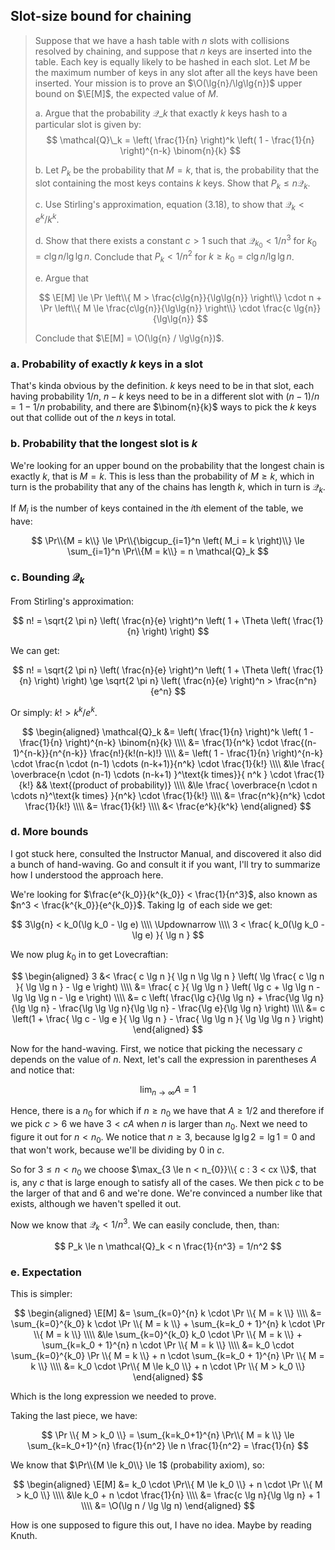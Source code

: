 ## Slot-size bound for chaining

> Suppose that we have a hash table with $n$ slots with collisions resolved by
> chaining, and suppose that $n$ keys are inserted into the table. Each key is
> equally likely to be hashed in each slot. Let $M$ be the maximum number of
> keys in any slot after all the keys have been inserted. Your mission is to
> prove an $\O(\lg{n}/\lg\lg{n})$ upper bound on $\E[M]$, the expected value of
> $M$.
>
> a. Argue that the probability $\mathcal{Q}\_k$ that exactly $k$ keys hash to a
>    particular slot is given by:
>    $$ \mathcal{Q}\_k = \left( \frac{1}{n} \right)^k \left( 1 - \frac{1}{n} \right)^{n-k} \binom{n}{k} $$
>
> b. Let $P_k$ be the probability that $M = k$, that is, the probability that
>    the slot containing the most keys contains $k$ keys. Show that $P_k \le
>    n\mathcal{Q}_k$.
>
> c. Use Stirling's approximation, equation (3.18), to show that $\mathcal{Q}_k
>    < e^k / k^k$.
>
> d. Show that there exists a constant $c > 1$ such that $\mathcal{Q}_{k_0} < 1
>    / n^3$ for $k_0 = c \lg{n} / \lg\lg{n}$. Conclude that $P_k < 1/n^2$ for $k
>    \ge k_0 = c \lg{n} / \lg\lg{n}$.
>
> e. Argue that
>
> $$
>      \E[M] \le \Pr \left\\{ M > \frac{c\lg{n}}{\lg\lg{n}} \right\\} \cdot n +
>                \Pr \left\\{ M \le \frac{c\lg{n}}{\lg\lg{n}} \right\\} \cdot
>                \frac{c \lg{n}}{\lg\lg{n}}
> $$
>
> Conclude that $\E[M] = \O(\lg{n} / \lg\lg{n})$.

### a. Probability of exactly $k$ keys in a slot

That's kinda obvious by the definition. $k$ keys need to be in that slot, each
having probability $1/n$, $n-k$ keys need to be in a different slot with
$(n-1)/n = 1 - 1/n$ probability, and there are $\binom{n}{k}$ ways to pick the
$k$ keys out that collide out of the $n$ keys in total.

### b. Probability that the longest slot is $k$

We're looking for an upper bound on the probability that the longest chain is
exactly $k$, that is $M = k$. This is less than the probability of $M \ge k$,
which in turn is the probability that any of the chains has length $k$, which in
turn is $\mathcal{Q}_k$.

If $M_i$ is the number of keys contained in the $i$th element of the table, we
have:

$$
  \Pr\\{M = k\\} \le \Pr\\{\bigcup_{i=1}^n \left( M_i = k \right)\\} \le
  \sum_{i=1}^n \Pr\\{M = k\\} = n \mathcal{Q}_k
$$

### c. Bounding $\mathcal{Q}_k$

From Stirling's approximation:

$$ n! = \sqrt{2 \pi n} \left( \frac{n}{e} \right)^n \left( 1 + \Theta \left(
\frac{1}{n} \right) \right) $$

We can get:

$$
    n! = \sqrt{2 \pi n} \left( \frac{n}{e} \right)^n \left( 1 + \Theta \left( \frac{1}{n} \right) \right)
       \ge \sqrt{2 \pi n} \left( \frac{n}{e} \right)^n
       > \frac{n^n}{e^n}
$$

Or simply: $k! > k^k / e^k$.

$$
    \begin{aligned}
      \mathcal{Q}_k &= \left( \frac{1}{n} \right)^k \left( 1 - \frac{1}{n} \right)^{n-k} \binom{n}{k} \\\\
                    &= \frac{1}{n^k} \cdot \frac{(n-1)^{n-k}}{n^{n-k}} \frac{n!}{k!(n-k)!} \\\\
                    &= \left( 1 - \frac{1}{n} \right)^{n-k} \cdot \frac{n \cdot (n-1) \cdots (n-k+1)}{n^k} \cdot \frac{1}{k!} \\\\
                    &\le \frac{ \overbrace{n \cdot (n-1) \cdots (n-k+1) }^\text{k times}}{ n^k } \cdot \frac{1}{k!} && \text{(product of probability)} \\\\
                    &\le \frac{ \overbrace{n \cdot n \cdots n}^\text{k times} }{n^k} \cdot \frac{1}{k!} \\\\
                    &= \frac{n^k}{n^k} \cdot \frac{1}{k!} \\\\
                    &= \frac{1}{k!} \\\\
                    &< \frac{e^k}{k^k}
    \end{aligned}
$$

### d. More bounds

I got stuck here, consulted the Instructor Manual, and discovered it also did a
bunch of hand-waving. Go and consult it if you want, I'll try to summarize how I
understood the approach here.

We're looking for $\frac{e^{k_0}}{k^{k_0}} < \frac{1}{n^3}$, also known as $n^3
< \frac{k^{k_0}}{e^{k_0}}$. Taking $\lg$ of each side we get:

$$
  3\lg{n} < k_0(\lg k_0 - \lg e) \\\\
  \Updownarrow \\\\
  3 < \frac{ k_0(\lg k_0 - \lg e) }{ \lg n }
$$

We now plug $k_0$ in to get Lovecraftian:

$$
  \begin{aligned}
    3 &< \frac{ c \lg n }{ \lg n \lg \lg n } \left( \lg \frac{ c \lg n }{ \lg \lg n } - \lg e \right) \\\\
      &= \frac{ c }{ \lg \lg n } \left( \lg c + \lg \lg n - \lg \lg \lg n - \lg e \right) \\\\
      &= c \left( \frac{\lg c}{\lg \lg n} + \frac{\lg \lg n}{\lg \lg n} - \frac{\lg \lg \lg n}{\lg \lg n} - \frac{\lg e}{\lg \lg n} \right) \\\\
      &= c \left(1 + \frac{ \lg c - \lg e }{ \lg \lg n } - \frac{ \lg \lg n }{ \lg \lg \lg n } \right)
  \end{aligned}
$$

Now for the hand-waving. First, we notice that picking the necessary $c$ depends
on the value of $n$. Next, let's call the expression in parentheses $A$ and
notice that:

$$
  \lim_{n \to \infty} A = 1
$$

Hence, there is a $n_0$ for which if $n \ge n_0$ we have that $A \ge 1/2$ and
therefore if we pick $c > 6$ we have $3 < cA$ when $n$ is larger than $n_0$.
Next we need to figure it out for $n < n_0$. We notice that $n \ge 3$, because
$\lg \lg 2 = \lg 1 = 0$ and that won't work, because we'll be dividing by $0$ in
$c$.

So for $3 \le n < n_0$ we choose $\max_{3 \le n < n_{0}}\\{ c : 3 < cx \\}$,
that is, any $c$ that is large enough to satisfy all of the cases. We then pick
$c$ to be the larger of that and $6$ and we're done. We're convinced a number
like that exists, although we haven't spelled it out.

Now we know that $\mathcal{Q}_k < 1 / n^3$. We can easily conclude, then, than:

$$ P_k \le n \mathcal{Q}_k < n \frac{1}{n^3} = 1/n^2 $$

### e. Expectation

This is simpler:

$$
  \begin{aligned}
    \E[M] &= \sum_{k=0}^{n} k \cdot \Pr \\{ M = k \\} \\\\
          &= \sum_{k=0}^{k_0} k \cdot \Pr \\{ M = k \\} + \sum_{k=k_0 + 1}^{n} k \cdot \Pr \\{ M = k \\} \\\\
          &\le \sum_{k=0}^{k_0} k_0 \cdot \Pr \\{ M = k \\} + \sum_{k=k_0 + 1}^{n} n \cdot \Pr \\{ M = k \\} \\\\
          &= k_0 \cdot \sum_{k=0}^{k_0} \Pr \\{ M = k \\} + n \cdot \sum_{k=k_0 + 1}^{n} \Pr \\{ M = k \\} \\\\
          &= k_0 \cdot \Pr\\{ M \le k_0 \\} + n \cdot \Pr \\{ M > k_0 \\}
  \end{aligned}
$$

Which is the long expression we needed to prove.

Taking the last piece, we have:

$$
    \Pr \\{ M > k_0 \\} = \sum_{k=k_0+1}^{n} \Pr\\{ M = k \\}
      \le \sum_{k=k_0+1}^{n} \frac{1}{n^2}
      \le n \frac{1}{n^2}
      = \frac{1}{n}
$$

We know that $\Pr\\{M \le k_0\\} \le 1$ (probability axiom), so:

$$
  \begin{aligned}
    \E[M] &= k_0 \cdot \Pr\\{ M \le k_0 \\} + n \cdot \Pr \\{ M > k_0 \\} \\\\
          &\le k_0 + n \cdot \frac{1}{n} \\\\
          &= \frac{c \lg n}{\lg \lg n} + 1 \\\\
          &= \O(\lg n / \lg \lg n)
  \end{aligned}
$$

How is one supposed to figure this out, I have no idea. Maybe by reading Knuth.
